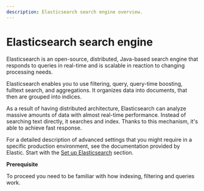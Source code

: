 ```yaml
---
description: Elasticsearch search engine overview.
---
```


# Elasticsearch search engine

Elasticsearch is an open-source, distributed, Java-based search engine that responds to queries in real-time and is scalable in reaction to changing processing needs.

Elasticsearch enables you to use filtering, query, query-time boosting, fulltext search, and aggregations.
It organizes data into documents, that then are grouped into indices.

As a result of having distributed architecture, Elasticsearch can analyze massive amounts of data with almost real-time performance.
Instead of searching text directly, it searches and index.
Thanks to this mechanism, it's able to achieve fast response.

For a detailed description of advanced settings that you might require in a specific production environment, see the documentation provided by Elastic.
Start with the [Set up Elasticsearch](https://www.elastic.co/guide/en/elasticsearch/reference/7.7/setup.html) section.

**Prerequisite**

To proceed you need to be familiar with how indexing, filtering and queries work.